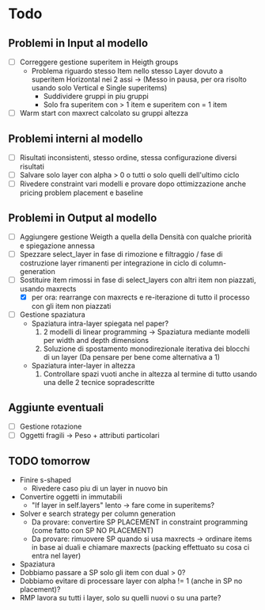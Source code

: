 # Todo

## Problemi in Input al modello

- [ ] Correggere gestione superitem in Heigth groups
  - Problema riguardo stesso Item nello stesso Layer dovuto a superitem Horizontal nei 2 assi -> (Messo in pausa, per ora risolto usando solo Vertical e Single superitems)
    - Suddividere gruppi in piu gruppi
    - Solo fra superitem con > 1 item e superitem con = 1 item
- [ ] Warm start con maxrect calcolato su gruppi altezza

## Problemi interni al modello

- [ ] Risultati inconsistenti, stesso ordine, stessa configurazione diversi risultati
- [ ] Salvare solo layer con alpha > 0 o tutti o solo quelli dell'ultimo ciclo
- [ ] Rivedere constraint vari modelli e provare dopo ottimizzazione anche pricing problem placement e baseline

## Problemi in Output al modello

- [ ] Aggiungere gestione Weigth a quella della Densità con qualche priorità e spiegazione annessa
- [ ] Spezzare select_layer in fase di rimozione e filtraggio / fase di costruzione layer rimanenti per integrazione in ciclo di column-generation
- [ ] Sostituire item rimossi in fase di select_layers con altri item non piazzati, usando maxrects
  - [x] per ora: rearrange con maxrects e re-iterazione di tutto il processo con gli item non piazzati
- [ ] Gestione spaziatura
  - Spaziatura intra-layer spiegata nel paper?
    1. 2 modelli di linear programming -> Spaziatura mediante modelli per width and depth dimensions
    2. Soluzione di spostamento monodirezionale iterativa dei blocchi di un layer (Da pensare per bene come alternativa a 1)
  - Spaziatura inter-layer in altezza
    1. Controllare spazi vuoti anche in altezza al termine di tutto usando una delle 2 tecnice sopradescritte

## Aggiunte eventuali

- [ ] Gestione rotazione
- [ ] Oggetti fragili -> Peso + attributi particolari

## TODO tomorrow

- Finire s-shaped
  - Rivedere caso piu di un layer in nuovo bin
- Convertire oggetti in immutabili
  - "If layer in self.layers" lento -> fare come in superitems?
- Solver e search strategy per column generation
  - Da provare: convertire SP PLACEMENT in constraint programming (come fatto con SP NO PLACEMENT)
  - Da provare: rimuovere SP quando si usa maxrects -> ordinare items in base ai duali e chiamare maxrects (packing effettuato su cosa ci entra nel layer)
- Spaziatura
- Dobbiamo passare a SP solo gli item con dual > 0?
- Dobbiamo evitare di processare layer con alpha != 1 (anche in SP no placement)?
- RMP lavora su tutti i layer, solo su quelli nuovi o su una parte?
